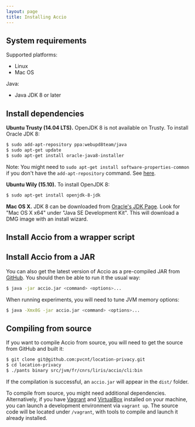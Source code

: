 ```yaml
---
layout: page
title: Installing Accio
---
```


## System requirements

Supported platforms:

  * Linux
  * Mac OS

Java:

  * Java JDK 8 or later

## Install dependencies

**Ubuntu Trusty (14.04 LTS).**
OpenJDK 8 is not available on Trusty.
To install Oracle JDK 8:

```bash
$ sudo add-apt-repository ppa:webupd8team/java
$ sudo apt-get update
$ sudo apt-get install oracle-java8-installer
```

Note: You might need to `sudo apt-get install software-properties-common` if you don't have the `add-apt-repository` command.
See [here](http://manpages.ubuntu.com/manpages/wily/man1/add-apt-repository.1.html).

**Ubuntu Wily (15.10).**
To install OpenJDK 8:

```bash
$ sudo apt-get install openjdk-8-jdk
```

**Mac OS X.**
JDK 8 can be downloaded from [Oracle's JDK Page](http://www.oracle.com/technetwork/java/javase/downloads/jdk8-downloads-2133151.html).
Look for "Mac OS X x64" under "Java SE Development Kit".
This will download a DMG image with an install wizard.

## Install Accio from a wrapper script

## Install Accio from a JAR

You can also get the latest version of Accio as a pre-compiled JAR from [GitHub](https://github.com/pvcnt/location-privacy/releases).
You should then be able to run it the usual way:

```bash
$ java -jar accio.jar <command> <options>...
```

When running experiments, you will need to tune JVM memory options:

```bash
$ java -Xmx8G -jar accio.jar <command> <options>...
```

## Compiling from source
If you want to compile Accio from source, you will need to get the source from GitHub and built it:

```bash
$ git clone git@github.com:pvcnt/location-privacy.git
$ cd location-privacy
$ ./pants binary src/jvm/fr/cnrs/liris/accio/cli:bin
```

If the compilation is successful, an `accio.jar` will appear in the `dist/` folder.

To compile from source, you might need additional dependencies.
Alternatively, if you have [Vagrant](https://www.vagrantup.com) and [VirtualBox](https://www.virtualbox.org) installed on your machine, you can launch a development environment via `vagrant up`.
The source code will be located under `/vagrant`, with tools to compile and launch it already installed.